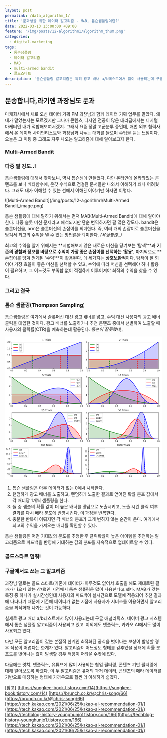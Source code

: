 ```yaml
---
layout: post
permalink: /data_algorithm_1/
title: '문과생을 위한 데이터 알고리즘 - MAB, 톰슨샘플링이란?'
date: 2022-03-13 13:00:00 +09:00
feature: '/img/posts/12-algorithm1/algorithm_thum.png'
categories:
  - digital-marketing
tags:
  - 톰슨샘플링
  - 데이터 알고리즘
  - MAB
  - multi-armed bandit
  - 콜드스타트
description: '톰슨샘플링 알고리즘은 특히 광고 배너 a/b테스트에서 많이 사용되는데 구글 애널리틱스, 네이버 광고 시스템에서 톰슨 샘플링 알고리즘이 사용되고 있고, 이외에도 넷플릭스, 카카오 AI에서도 사용되고 있다. '
---
```


## 문송합니다,라기엔 과장님도 문과

마케회사에서 새로 오신 데이터 기획 PM 과장님과 함께 데이터 기획 업무를 맡았다. 왜 내가 맡았는지는 모르겠지만 그나마 콘텐츠, 디자인 전공이 많은 대리급에서는 디지털 마케터인 내가 적합해보여서겠지. 그래서 요즘 정말 고군분투 중인데, 매번 외부 협력사에서 온 데이터 사이언티스트와 과장님과 나누는 대화를 들으며 수업을 듣는 느낌이다. 오늘은 그 미팅 중 그래도 자주 나오는 알고리즘에 대해 알아보고자 한다.


### Multi-Armed Bandit
### 다중 팔 강도..!

톰슨샘플링에 대해서 찾아보니, 역시 톰슨님이 만들었다. 다만 온라인에 올라와있는 콘텐츠를 보니 베타함수에, 온갖 수식으로 점철된 문서들만 나와서 이해하기 꽤나 어려웠다. 그래도 내가 이해할 수 있는 선에서 이해된 이야기만 하자면 이렇다.

![Multi-Armed Bandit](/img/posts/12-algorithm1/Multi-Armed Bandit_image.png)

톰슨 샘플링에 대해 말하기 위해서는 먼저 MAB(Multi-Armed Bandit)에 대해 알아야 한다. 다중 슬롯 머신 문제라고 해석되지만 단순 번역하자면 팔 많은 강도다. bandit은 슬롯머신을, arm은 슬롯머신의 손잡이를 의미한다. 즉, 여러 개의 손잡이로 슬롯머신을 당겨서 최고의 수익을 낼 수 있는 방법론을 의미한다. *(욕심짱많..)*

최고의 수익을 알기 위해서는 **시험해보지 않은 새로운 머신을 당겨보는 ‘탐색’**과 **기존의 경험과 정보를 바탕으로 수익이 가장 좋은 손잡이를 선택하는 ‘활용’**, 마지막으로 **손잡이를 당겨 얻게된 ‘수익’**이 활용된다. 이 세가지는 **상호보완적**이다. 탐색이 잘 되어야 가장 효율이 좋은 머신을 선택할 수 있고, 수익에 따라 머신을 선택해야 하니 활용이 필요하고, 그 어느것도 부족함 없이 적절하게 이루어져야 최적의 수익을 찾을 수 있다.


### 그리고 결국
### 톰슨 샘플링(Thompson Sampling)

톰슨샘플링은 여기에서 슬롯머신 대신 광고 배너를 넣고, 수익 대신 사용자의 광고 배너 클릭을 대입한 것이다. 광고 배너를 노출하거나 추천 콘텐츠 중에서 선별하여 노출할 때 사용자의 클릭률(CTR)을 예측하는데 활용된다. *톰슨이 잘못했네,,*

![Thompson Sampling Graph](/img/posts/12-algorithm1/thompson_sampling_graph.png)
1. 톰슨 샘플링은 아무 데이터가 없는 0에서 시작한다.
2. 랜덤하게 광고 배너를 노출하고, 랜덤하게 노출한 결과로 얻어진 확률 분포 값에서 각 배너당 1개씩 샘플링을 한다.
3. 둘 중 샘플의 확률 값이 더 높은 배너를 랜덤으로 노출시키고, 노출 시킨 클릭 여부 결과를 다시 베타 분포에 반영시킨다. 이 과정을 반복한다.
4. 충분한 반복이 이뤄지면 각 배너의 분포가 크게 변하지 않는 순간이 온다. 여기에서 최고의 수익을 가져오는 배너를 확인할 수 있다.

톰슨 샘플링은 어떤 기대값의 분포를 추정한 후 클릭확률이 높은 아이템을 추천하는 알고리즘으로 피드백을 반영해 기대하는 값의 분포를 지속적으로 업데이트할 수 있다.


### 콜드스타트 멈춰!
### 구글에서도 쓰는 그 알고리즘

과장님 말로는 콜드 스타트(기존에 데이터가 아무것도 없어서 호출을 해도 제대로된 결과가 나오지 않는 상태)인 시점에서 톰슨 샘플링을 많이 사용한다고 했다. MAB가 갖는 특징 중 하나가 실시간성인데 사용자의 피드백이 실시간으로 모델에 적용되어 추천 결과에 나타나기 때문에 기존에 데이터가 없는 시점에 사용자가 서비스를 이용하면서 알고리즘을 최적화해 나가는 것이 가능하다.  

실제로 광고 배너 a/b테스트에서 많이 사용되는데 구글 애널리틱스, 네이버 광고 시스템에서 톰슨 샘플링 알고리즘이 사용되고 있고, 이외에도 넷플릭스, 카카오 AI에서도 많이 사용되고 있다.

다만 모든 알고리즘이 갖는 본질적 한계인 최적화된 공식을 벗어나는 보상이 발생할 경우 적용이 어렵다는 한계가 있다. 알고리즘이 어느정도 형태를 갖추었을 상태에 확률 분포도를 벗어나는 값이 발생할 경우 적용이 어려울 수밖에 없다.

다음에는 왓챠, 넷플릭스, 유튜브에 많이 사용되는 협업 필터링, 콘텐츠 기반 필터링에 대해 알아보도록 하겠다. 이 두 알고리즘은 유저의 과거 데이터, 콘텐츠의 메타 데이터를 기반으로 매칭하는 형태에 가까우므로 훨씬 더 이해하기 쉽겠다.

[참고]
[https://sungkee-book.tistory.com/14](https://sungkee-book.tistory.com/14)
[https://brunch.co.kr/@chris-song/66](https://brunch.co.kr/@chris-song/66)
[https://tech.kakao.com/2021/06/25/kakao-ai-recommendation-01/](https://tech.kakao.com/2021/06/25/kakao-ai-recommendation-01/)
[https://techblog-history-younghunjo1.tistory.com/166](https://techblog-history-younghunjo1.tistory.com/166)
[https://tech.kakao.com/2021/06/25/kakao-ai-recommendation-01/](https://tech.kakao.com/2021/06/25/kakao-ai-recommendation-01/)
